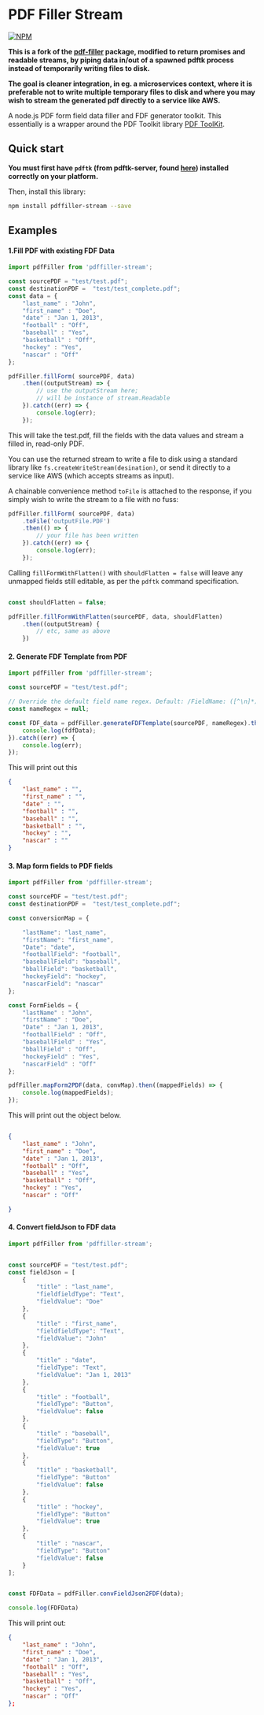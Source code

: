 PDF Filler Stream
======

[![NPM](https://nodei.co/npm/pdffiller-stream.png?downloads=true&downloadRank=true&stars=true)](https://nodei.co/npm/pdffiller-stream/)

**This is a fork of the [pdf-filler](https://github.com/pdffillerjs/pdffiller) package, modified to return promises and readable streams, by piping data in/out of a spawned pdftk process instead of temporarily writing files to disk.** 

**The goal is cleaner integration, in eg. a microservices context, where it is preferable not to write multiple temporary files to disk and where you may wish to stream the generated pdf directly to a service like AWS.**


A node.js PDF form field data filler and FDF generator toolkit. This essentially is a wrapper around the PDF Toolkit library <a target="_blank" href="http://www.pdflabs.com/tools/pdftk-the-pdf-toolkit/">PDF ToolKit</a>.


Quick start
-----------

**You must first have `pdftk` (from pdftk-server, found [here](https://www.pdflabs.com/tools/pdftk-server/)) installed correctly on your platform.**

Then, install this library:

```bash
npm install pdffiller-stream --save
```


## Examples

#### 1.Fill PDF with existing FDF Data

````javascript
import pdfFiller from 'pdffiller-stream';

const sourcePDF = "test/test.pdf";
const destinationPDF =  "test/test_complete.pdf";
const data = {
    "last_name" : "John",
    "first_name" : "Doe",
    "date" : "Jan 1, 2013",
    "football" : "Off",
    "baseball" : "Yes",
    "basketball" : "Off",
    "hockey" : "Yes",
    "nascar" : "Off"
};

pdfFiller.fillForm( sourcePDF, data)
    .then((outputStream) => {
        // use the outputStream here;
        // will be instance of stream.Readable
    }).catch((err) => {
        console.log(err);
    });

````

This will take the test.pdf, fill the fields with the data values and stream a filled in, read-only PDF.

You can use the returned stream to write a file to disk using a standard library like `fs.createWriteStream(desination)`, or send it directly to a service like AWS (which accepts streams as input).

A chainable convenience method `toFile` is attached to the response, if you simply wish to write the stream to a file with no fuss:

```javascript
pdfFiller.fillForm( sourcePDF, data)
    .toFile('outputFile.PDF')
    .then(() => {
        // your file has been written 
    }).catch((err) => {
        console.log(err);
    });
```

Calling `fillFormWithFlatten()` with `shouldFlatten = false` will leave any unmapped fields still editable, as per the `pdftk` command specification.

```javascript

const shouldFlatten = false;

pdfFiller.fillFormWithFlatten(sourcePDF, data, shouldFlatten)
    .then((outputStream) {
        // etc, same as above
    })
```


#### 2. Generate FDF Template from PDF

````javascript
import pdfFiller from 'pdffiller-stream';

const sourcePDF = "test/test.pdf";

// Override the default field name regex. Default: /FieldName: ([^\n]*)/
const nameRegex = null;  

const FDF_data = pdfFiller.generateFDFTemplate(sourcePDF, nameRegex).then((fdfData) => {
    console.log(fdfData);
}).catch((err) => {
    console.log(err);
});

````

This will print out this
```json
{
    "last_name" : "",
    "first_name" : "",
    "date" : "",
    "football" : "",
    "baseball" : "",
    "basketball" : "",
    "hockey" : "",
    "nascar" : ""
}
```

#### 3. Map form fields to PDF fields
````javascript
import pdfFiller from 'pdffiller-stream';

const sourcePDF = "test/test.pdf";
const destinationPDF =  "test/test_complete.pdf";

const conversionMap = {

    "lastName": "last_name",
    "firstName": "first_name",
    "Date": "date",
    "footballField": "football",
    "baseballField": "baseball",
    "bballField": "basketball",
    "hockeyField": "hockey",
    "nascarField": "nascar"
};

const FormFields = {
    "lastName" : "John",
    "firstName" : "Doe",
    "Date" : "Jan 1, 2013",
    "footballField" : "Off",
    "baseballField" : "Yes",
    "bballField" : "Off",
    "hockeyField" : "Yes",
    "nascarField" : "Off"
};

pdfFiller.mapForm2PDF(data, convMap).then((mappedFields) => {
    console.log(mappedFields);
});
````

This will print out the object below.
```json

{
    "last_name" : "John",
    "first_name" : "Doe",
    "date" : "Jan 1, 2013",
    "football" : "Off",
    "baseball" : "Yes",
    "basketball" : "Off",
    "hockey" : "Yes",
    "nascar" : "Off"

}
```

#### 4. Convert fieldJson to FDF data
````javascript
import pdfFiller from 'pdffiller-stream';


const sourcePDF = "test/test.pdf";
const fieldJson = [
    {
        "title" : "last_name",
        "fieldfieldType": "Text",
        "fieldValue": "Doe"
    },
    {
        "title" : "first_name",
        "fieldfieldType": "Text",
        "fieldValue": "John"
    },
    {
        "title" : "date",
        "fieldType": "Text",
        "fieldValue": "Jan 1, 2013"
    },
    {
        "title" : "football",
        "fieldType": "Button",
        "fieldValue": false
    },
    {
        "title" : "baseball",
        "fieldType": "Button",
        "fieldValue": true
    },
    {
        "title" : "basketball",
        "fieldType": "Button"
        "fieldValue": false
    },
    {
        "title" : "hockey",
        "fieldType": "Button"
        "fieldValue": true
    },
    {
        "title" : "nascar",
        "fieldType": "Button"
        "fieldValue": false
    }
];


const FDFData = pdfFiller.convFieldJson2FDF(data);

console.log(FDFData)
````

This will print out:

````json
{
    "last_name" : "John",
    "first_name" : "Doe",
    "date" : "Jan 1, 2013",
    "football" : "Off",
    "baseball" : "Yes",
    "basketball" : "Off",
    "hockey" : "Yes",
    "nascar" : "Off"
};
````
